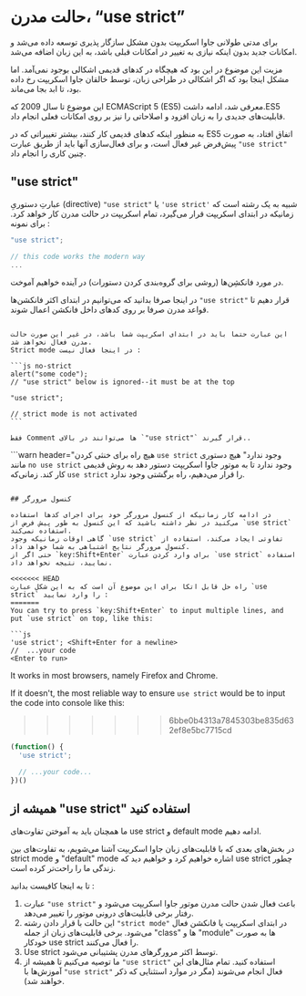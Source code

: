 # حالت مدرن، “use strict”

برای مدتی طولانی جاوا اسکریپت بدون مشکل سازگار پذیری توسعه داده می‌شد و امکانات جدید بدون اینکه نیازی به تغییر در امکانات قبلی باشد، به این زبان اضافه می‌شد.

مزیت این موضوع در این بود که هیچگاه در کدهای قدیمی اشکالی بوجود نمی‌آمد. اما مشکل اینجا بود که اگر اشکالی در طراحی زبان، توسط خالقان جاوا اسکریپت رخ داده بود، تا ابد بجا می‌ماند.

این موضوع تا سال 2009 که ECMAScript 5 (ES5) معرفی شد، ادامه داشت.ES5 قابلیت‌های جدیدی را به زبان افزود و اصلاحاتی را نیز بر روی امکانات فعلی انجام داد. 

به منظور اینکه کدهای قدیمی کار کنند، بیشتر تغییراتی که در ES5 اتفاق افتاد، به صورت پیش‌فرض غیر فعال است، و برای فعال‌سازی آنها باید از طریق عبارت `"use strict"` چنین کاری را انجام داد.

## "use strict"

عبارتِ دستوریِ (directive) `"use strict"` یا `'use strict'` شبیه به یک رشته است که زمانیکه در ابتدای اسکریپت قرار می‌گیرد، تمام اسکریپت در حالت مدرن کار خواهد کرد.
برای نمونه :


```js
"use strict";

// this code works the modern way
...
```

در مورد فانکشِن‌ها (روشی برای گروه‌بندی کردن دستورات) در آینده خواهیم آموخت. 

در اینجا صرفا بدانید که می‌توانیم در ابتدای اکثر فانکشن‌ها `"use strict"` قرار دهیم تا قواعد مدرن صرفا بر روی کدهای داخل فانکشن اعمال شوند.


````warn header="از بالا بودن عبارت \"use strict\" در کدهای خود مطمئن شوید"

این عبارت حتما باید در ابتدای اسکریپت شما باشد، در غیر این صورت حالت مدرن فعال نخواهد شد.
Strict mode در اینجا فعال نیست :

```js no-strict
alert("some code");
// "use strict" below is ignored--it must be at the top

"use strict";

// strict mode is not activated
```

فقط Comment ها می‌توانند در بالای `"use strict"` قرار گیرند..
````

```warn header="هیچ راه برای خنثی کردن `use strict` وجود ندارد"
هیچ دستوری مانند `no use strict` وجود ندارد تا به موتور جاوا اسکریپت دستور دهد به روش قدیمی کار کند.
زمانی‌که `use strict` را قرار می‌دهیم، راه برگشتی وجود ندارد.

```

## کنسول مرورگر

در ادامه کار زمانیکه از کنسول مرورگر خود برای اجرای کدها استفاده می‌کنید در نظر داشته باشید که این کنسول به طور پیش فرض از `use strict` استفاده نمی‌کند.
گاهی اوقات زمانیکه وجود `use strict` تفاوتی ایجاد می‌کند، استفاده از کنسول مرورگر نتایج اشتباهی به شما خواهد داد.
حتی اگر از `key:Shift+Enter` برای وارد کردن عبارت `use strict` استفاده نمایید، نتیجه نخواهد داد.

<<<<<<< HEAD
راه حل قابل اتکا برای این موضوع آن است که به این شکل عبارت `use strict` را وارد نمایید :
=======
You can try to press `key:Shift+Enter` to input multiple lines, and put `use strict` on top, like this:

```js
'use strict'; <Shift+Enter for a newline>
//  ...your code
<Enter to run>
```

It works in most browsers, namely Firefox and Chrome.

If it doesn't, the most reliable way to ensure `use strict` would be to input the code into console like this:
>>>>>>> 6bbe0b4313a7845303be835d632ef8e5bc7715cd

```js
(function() {
  'use strict';

  // ...your code...
})()
```

## همیشه از "use strict" استفاده کنید

ما همچنان باید به آموختن تفاوت‌های use strict و default mode ادامه دهیم.

در بخش‌های بعدی که با قابلیت‌های زبان جاوا اسکریپت آشنا می‌شویم، به تفاوت‌های بین strict mode و "default" mode اشاره خواهیم کرد و خواهیم دید که use strict چطور زندگی ما را راحت‌تر کرده است.

تا به اینجا کافیست بدانید :


1. عبارت `"use strict"` باعث فعال شدن حالت مدرن موتور جاوا اسکریپت می‌شود و رفتار برخی قابلیت‌های درونی موتور را تغییر می‌دهد.
2. این حالت با قرار دادن رشته `"strict mode"` در ابتدای اسکریپت یا فانکشن فعال می‌شود. برخی قابلیت‌های زبان از جمله "class" ها و "module" ها به صورت خودکار use strict را فعال می‌کنند.
3. Use strict توسط اکثر مرورگرهای مدرن پشتیبانی می‌شود.
4. ما توصیه می‌کنیم تا همیشه از `"use strict"` استفاده کنید. تمام مثال‌های این آموزش‌ها با `"use strict"` فعال انجام می‌شوند (مگر در موارد استثنایی که ذکر خواهند شد).
